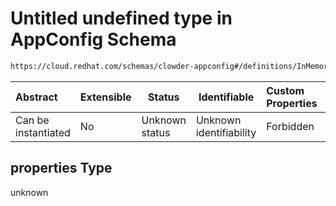 # Untitled undefined type in AppConfig Schema

```txt
https://cloud.redhat.com/schemas/clowder-appconfig#/definitions/InMemoryDBConfig/properties
```




| Abstract            | Extensible | Status         | Identifiable            | Custom Properties | Additional Properties | Access Restrictions | Defined In                                                    |
| :------------------ | ---------- | -------------- | ----------------------- | :---------------- | --------------------- | ------------------- | ------------------------------------------------------------- |
| Can be instantiated | No         | Unknown status | Unknown identifiability | Forbidden         | Allowed               | none                | [schema.json\*](../../out/schema.json "open original schema") |

## properties Type

unknown
